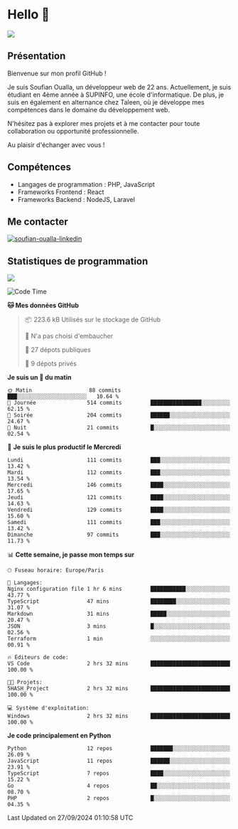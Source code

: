 # Hello 👋

![](https://komarev.com/ghpvc/?username=OSoufian&color=1a1b27)

## Présentation

Bienvenue sur mon profil GitHub !

Je suis Soufian Oualla, un développeur web de 22 ans. Actuellement, je suis étudiant en 4ème année à SUPINFO, une école d'informatique. De plus, je suis en également en alternance chez Taleen, où je développe mes compétences dans le domaine du développement web.

N'hésitez pas à explorer mes projets et à me contacter pour toute collaboration ou opportunité professionnelle.

Au plaisir d'échanger avec vous !

## Compétences

- Langages de programmation : PHP, JavaScript
- Frameworks Frontend : React
- Frameworks Backend : NodeJS, Laravel

## Me contacter

<p>
<a href="https://www.linkedin.com/in/soufian-oualla/" target="_blank"><img align="center" src="https://img.shields.io/badge/-LinkedIn-0077B5?style=for-the-badge&logo=Linkedin&logoColor=white" alt="soufian-oualla-linkedin"/></a>

## Statistiques de programmation

<a href="https://github-readme-stats.vercel.app/api/top-langs/?username=OSoufian&layout=compact">
  <img align="center" src="https://github-readme-stats.vercel.app/api/top-langs/?username=OSoufian&layout=compact"/>
</a>

<br />

<!--START_SECTION:waka-->
![Code Time](http://img.shields.io/badge/Code%20Time-213%20hrs%2017%20mins-blue)

**🐱 Mes données GitHub** 

> 📦 223.6 kB Utilisés sur le stockage de GitHub 
 > 
> 🚫 N'a pas choisi d'embaucher
 > 
> 📜 27 dépots publiques 
 > 
> 🔑 9 dépots privés 
 > 
**Je suis un 🐤 du matin** 

```text
🌞 Matin                  88 commits          ███░░░░░░░░░░░░░░░░░░░░░░   10.64 % 
🌆 Journée                514 commits         ████████████████░░░░░░░░░   62.15 % 
🌃 Soirée                 204 commits         ██████░░░░░░░░░░░░░░░░░░░   24.67 % 
🌙 Nuit                   21 commits          █░░░░░░░░░░░░░░░░░░░░░░░░   02.54 % 
```
📅 **Je suis le plus productif le Mercredi** 

```text
Lundi                    111 commits         ███░░░░░░░░░░░░░░░░░░░░░░   13.42 % 
Mardi                    112 commits         ███░░░░░░░░░░░░░░░░░░░░░░   13.54 % 
Mercredi                 146 commits         ████░░░░░░░░░░░░░░░░░░░░░   17.65 % 
Jeudi                    121 commits         ████░░░░░░░░░░░░░░░░░░░░░   14.63 % 
Vendredi                 129 commits         ████░░░░░░░░░░░░░░░░░░░░░   15.60 % 
Samedi                   111 commits         ███░░░░░░░░░░░░░░░░░░░░░░   13.42 % 
Dimanche                 97 commits          ███░░░░░░░░░░░░░░░░░░░░░░   11.73 % 
```


📊 **Cette semaine, je passe mon temps sur** 

```text
🕑︎ Fuseau horaire: Europe/Paris

💬 Langages: 
Nginx configuration file 1 hr 6 mins         ███████████░░░░░░░░░░░░░░   43.77 % 
TypeScript               47 mins             ████████░░░░░░░░░░░░░░░░░   31.07 % 
Markdown                 31 mins             █████░░░░░░░░░░░░░░░░░░░░   20.47 % 
JSON                     3 mins              █░░░░░░░░░░░░░░░░░░░░░░░░   02.56 % 
Terraform                1 min               ░░░░░░░░░░░░░░░░░░░░░░░░░   00.91 % 

🔥 Éditeurs de code: 
VS Code                  2 hrs 32 mins       █████████████████████████   100.00 % 

🐱‍💻 Projets: 
5HASH_Project            2 hrs 32 mins       █████████████████████████   100.00 % 

💻 Système d'exploitation: 
Windows                  2 hrs 32 mins       █████████████████████████   100.00 % 
```

**Je code principalement en Python** 

```text
Python                   12 repos            ███████░░░░░░░░░░░░░░░░░░   26.09 % 
JavaScript               11 repos            ██████░░░░░░░░░░░░░░░░░░░   23.91 % 
TypeScript               7 repos             ████░░░░░░░░░░░░░░░░░░░░░   15.22 % 
Go                       4 repos             ██░░░░░░░░░░░░░░░░░░░░░░░   08.70 % 
PHP                      2 repos             █░░░░░░░░░░░░░░░░░░░░░░░░   04.35 % 
```




 Last Updated on 27/09/2024 01:10:58 UTC
<!--END_SECTION:waka-->

